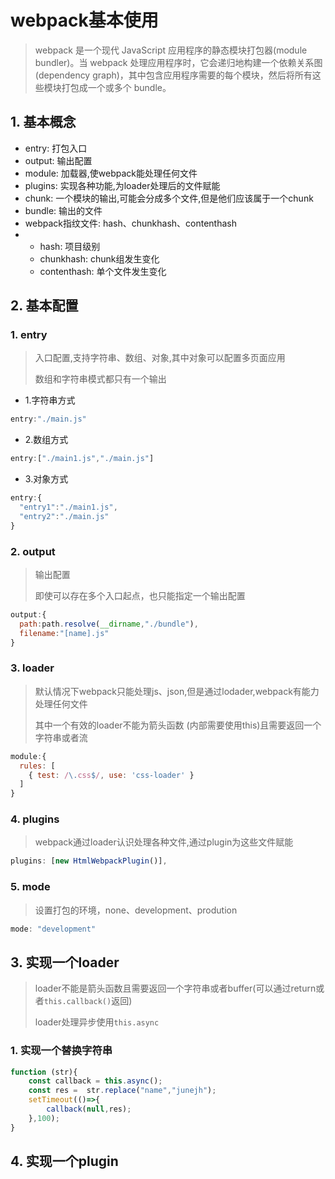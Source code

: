 # webpack基本使用

> webpack 是一个现代 JavaScript 应用程序的静态模块打包器(module bundler)。当 webpack 处理应用程序时，它会递归地构建一个依赖关系图(dependency graph)，其中包含应用程序需要的每个模块，然后将所有这些模块打包成一个或多个 bundle。

## 1. 基本概念

- entry: 打包入口
- output: 输出配置
- module: 加载器,使webpack能处理任何文件
- plugins: 实现各种功能,为loader处理后的文件赋能
- chunk: 一个模块的输出,可能会分成多个文件,但是他们应该属于一个chunk
- bundle: 输出的文件
- webpack指纹文件: hash、chunkhash、contenthash
- - hash: 项目级别
  - chunkhash: chunk组发生变化
  - contenthash: 单个文件发生变化 

## 2. 基本配置

### 1. entry

> 入口配置,支持字符串、数组、对象,其中对象可以配置多页面应用
>
> 数组和字符串模式都只有一个输出

- 1.字符串方式

```js
entry:"./main.js"
```

- 2.数组方式

```js
entry:["./main1.js","./main.js"] 
```

- 3.对象方式

```js
entry:{
  "entry1":"./main1.js",
  "entry2":"./main.js"
}
```

### 2. output

> 输出配置
>
> 即使可以存在多个入口起点，也只能指定一个输出配置

```js
output:{
  path:path.resolve(__dirname,"./bundle"),
  filename:"[name].js"
}
```

### 3. loader

> 默认情况下webpack只能处理js、json,但是通过lodader,webpack有能力处理任何文件
>
> 其中一个有效的loader不能为箭头函数 (内部需要使用this)且需要返回一个字符串或者流

```js
module:{
  rules: [
    { test: /\.css$/, use: 'css-loader' }
  ]
}
```

### 4. plugins

> webpack通过loader认识处理各种文件,通过plugin为这些文件赋能

```js
plugins: [new HtmlWebpackPlugin()],
```



### 5. mode

> 设置打包的环境，none、development、prodution

```js
mode: "development"
```



## 3. 实现一个loader

> loader不能是箭头函数且需要返回一个字符串或者buffer(可以通过return或者`this.callback()`返回)
>
> loader处理异步使用`this.async`

### 1. 实现一个替换字符串

```js
function (str){
    const callback = this.async();
    const res =  str.replace("name","junejh");
    setTimeout(()=>{
        callback(null,res);
    },100);
}
```

## 4. 实现一个plugin
